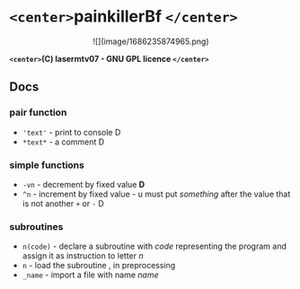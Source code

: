 # `<center>`painkillerBf `</center>`

<center>![](image/1686235874965.png) </center>

**`<center>`(C) lasermtv07 - GNU GPL licence `</center>`**

## Docs

### pair function

- `'text'` - print to console D
- `*text*` - a comment D

### simple functions

- `-vn` - decrement by fixed value **D**
- `^n` - increment by fixed value - u must put *something* after the value that is not another `+` or `-`  D

### subroutines

- `n(code)` - declare a subroutine with *code* representing the program and assign it as instruction to letter *n*
- `n` - load the subroutine , in preprocessing
- `_name` - import a file with name *name*
